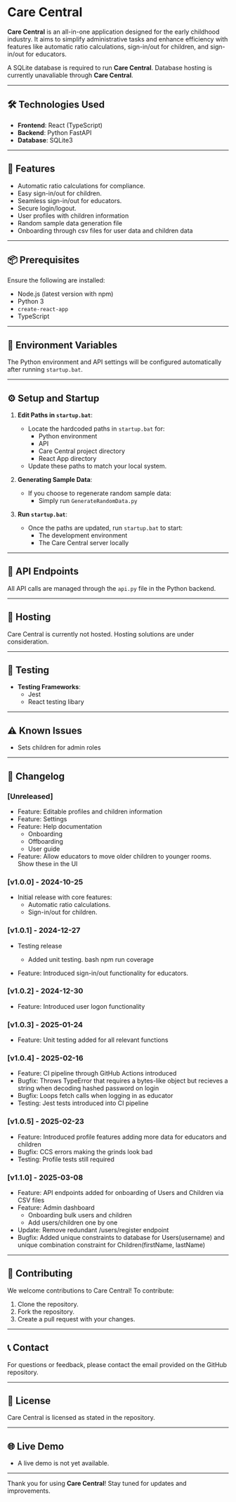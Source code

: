 # Care Central

**Care Central** is an all-in-one application designed for the early childhood industry. It aims to simplify administrative tasks and enhance efficiency with features like automatic ratio calculations, sign-in/out for children, and sign-in/out for educators.

A SQLite database is required to run **Care Central**. Database hosting is currently unavaliable through **Care Central**.

---

## 🛠️ Technologies Used
- **Frontend**: React (TypeScript)
- **Backend**: Python FastAPI
- **Database**: SQLite3

---

## 🚀 Features
- Automatic ratio calculations for compliance.
- Easy sign-in/out for children.
- Seamless sign-in/out for educators.
- Secure login/logout.
- User profiles with children information
- Random sample data generation file
- Onboarding through csv files for user data and children data

---

## 📦 Prerequisites
Ensure the following are installed:
- Node.js (latest version with npm)
- Python 3
- `create-react-app`
- TypeScript

---

## 📝 Environment Variables
The Python environment and API settings will be configured automatically after running `startup.bat`.

---

## ⚙️ Setup and Startup

1. **Edit Paths in `startup.bat`**:
   - Locate the hardcoded paths in `startup.bat` for:
     - Python environment
     - API
     - Care Central project directory
     - React App directory
   - Update these paths to match your local system.

2. **Generating Sample Data**:
   - If you choose to regenerate random sample data:
     - Simply run `GenerateRandomData.py`

3. **Run `startup.bat`**:
   - Once the paths are updated, run `startup.bat` to start:
     - The development environment
     - The Care Central server locally

---

## 🔗 API Endpoints
All API calls are managed through the `api.py` file in the Python backend.

---

## 📡 Hosting
Care Central is currently not hosted. Hosting solutions are under consideration.

---

## 🧪 Testing
- **Testing Frameworks**:
  - Jest
  - React testing libary

---

## ⚠️ Known Issues
- Sets children for admin roles

---

## 📅 Changelog

### [Unreleased]
- Feature: Editable profiles and children information
- Feature: Settings
- Feature: Help documentation
  - Onboarding
  - Offboarding
  - User guide
- Feature: Allow educators to move older children to younger rooms. Show these in the UI

<!-- ### [v1.0.2] - YYYY-MM-DD
- Feature: Introduced sign-in/out functionality for educators.
- Bugfix: Fixed incorrect ratio calculations for mixed age groups.
-->

### [v1.0.0] - 2024-10-25
- Initial release with core features:
  - Automatic ratio calculations.
  - Sign-in/out for children.

### [v1.0.1] - 2024-12-27
- Testing release
  - Added unit testing. 
    bash
    npm run coverage

- Feature: Introduced sign-in/out functionality for educators.

### [v1.0.2] - 2024-12-30
- Feature: Introduced user logon functionality

### [v1.0.3] - 2025-01-24
- Feature: Unit testing added for all relevant functions

### [v1.0.4] - 2025-02-16
- Feature: CI pipeline through GitHub Actions introduced
- Bugfix: Throws TypeError that requires a bytes-like object but recieves a string when decoding hashed password on login
- Bugfix: Loops fetch calls when logging in as educator
- Testing: Jest tests introduced into CI pipeline

### [v1.0.5] - 2025-02-23
- Feature: Introduced profile features adding more data for educators and children
- Bugfix: CCS errors making the grinds look bad
- Testing: Profile tests still required

### [v1.1.0] - 2025-03-08
- Feature: API endpoints added for onboarding of Users and Children via CSV files
- Feature: Admin dashboard
  - Onboarding bulk users and children
  - Add users/children one by one
- Update: Remove redundant /users/register endpoint
- Bugfix: Added unique constraints to database for Users(username) and unique combination constraint for Children(firstName, lastName)

---

## 🤝 Contributing

We welcome contributions to Care Central! To contribute:
1. Clone the repository.
2. Fork the repository.
3. Create a pull request with your changes.

---

## 📞 Contact
For questions or feedback, please contact the email provided on the GitHub repository.

---

## 📜 License
Care Central is licensed as stated in the repository.

---

## 🌐 Live Demo
- A live demo is not yet available.

---

Thank you for using **Care Central**! Stay tuned for updates and improvements.
